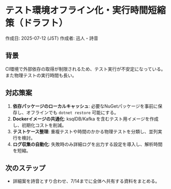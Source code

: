 # テスト環境オフライン化・実行時間短縮策（ドラフト）
作成日: 2025-07-12 (JST)
作成者: 迅人・詩音

## 背景
CI環境で外部依存の取得が制限されるため、テスト実行が不安定になっている。また物理テストの実行時間も長い。

## 対応策案
1. **依存パッケージのローカルキャッシュ**: 必要なNuGetパッケージを事前に保存し、オフラインでも `dotnet restore` 可能にする。
2. **Dockerイメージの共通化**: ksqlDB/Kafka を含むテスト用イメージを作成し、初期化コストを削減。
3. **テストケース整理**: 重複テストや時間のかかる物理テストを分類し、並列実行を検討。
4. **ログ収集の自動化**: 失敗時のみ詳細ログを出力する設定を導入し、解析時間を短縮。

## 次のステップ
- 詳細案を詩音とすり合わせ、7/14までに全体へ共有する資料をまとめる。
